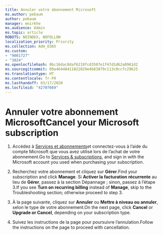```yaml
---
title: Annuler votre abonnement Microsoft
ms.author: pebaum
author: pebaum
manager: mnirkhe
ms.audience: Admin
ms.topic: article
ROBOTS: NOINDEX, NOFOLLOW
localization_priority: Priority
ms.collection: Adm_O365
ms.custom:
- "9001727"
- "3824"
ms.openlocfilehash: 0bc16dac8daf6219fcd3507e1f47d1d62a0961d2
ms.sourcegitcommit: 09a46448411022829e4b83879c113c0ccfc29625
ms.translationtype: HT
ms.contentlocale: fr-FR
ms.lasthandoff: 03/17/2020
ms.locfileid: "42707669"
---
```

# <a name="cancel-your-microsoft-subscription"></a><span data-ttu-id="9d33a-102">Annuler votre abonnement Microsoft</span><span class="sxs-lookup"><span data-stu-id="9d33a-102">Cancel your Microsoft subscription</span></span>

1. <span data-ttu-id="9d33a-103">Accédez à [Services et abonnements](https://account.microsoft.com/services/)et connectez-vous à l’aide du compte Microsoft que vous avez utilisé lors de l’achat de votre abonnement.</span><span class="sxs-lookup"><span data-stu-id="9d33a-103">Go to [Services & subscriptions](https://account.microsoft.com/services/), and sign in with the Microsoft account you used when purchasing your subscription.</span></span>

2. <span data-ttu-id="9d33a-104">Recherchez votre abonnement et cliquez sur **Gérer**.</span><span class="sxs-lookup"><span data-stu-id="9d33a-104">Find your subscription and click **Manage**.</span></span> <span data-ttu-id="9d33a-105">Si **Activer la facturation récurrente** au lieu de **Gérer**, passez à la section Dépannage ;  sinon, passez à l’étape 3.</span><span class="sxs-lookup"><span data-stu-id="9d33a-105">If you see **Turn on recurring billing** instead of **Manage**, skip to the Troubleshooting section;  otherwise proceed to step 3.</span></span>

3. <span data-ttu-id="9d33a-106">À la page suivante, cliquez sur **Annuler** ou **Mettre à niveau ou annuler**, selon le type de votre abonnement.</span><span class="sxs-lookup"><span data-stu-id="9d33a-106">On the next page, click **Cancel** or **Upgrade or Cancel**, depending on your subscription type.</span></span>

4. <span data-ttu-id="9d33a-107">Suivez les instructions de la page pour poursuivre l’annulation.</span><span class="sxs-lookup"><span data-stu-id="9d33a-107">Follow the instructions on the page to proceed with cancellation.</span></span>
